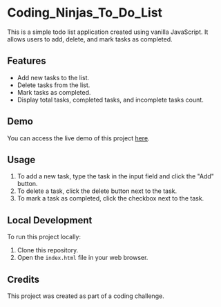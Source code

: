 # Coding_Ninjas_To_Do_List

This is a simple todo list application created using vanilla JavaScript. It allows users to add, delete, and mark tasks as completed.

## Features

- Add new tasks to the list.
- Delete tasks from the list.
- Mark tasks as completed.
- Display total tasks, completed tasks, and incomplete tasks count.

## Demo

You can access the live demo of this project [here](https://siddhantvs1920.github.io/Coding_Ninjas_To_Do_List/).

## Usage

1. To add a new task, type the task in the input field and click the "Add" button.
2. To delete a task, click the delete button next to the task.
3. To mark a task as completed, click the checkbox next to the task.

## Local Development

To run this project locally:

1. Clone this repository.
2. Open the `index.html` file in your web browser.

## Credits

This project was created as part of a coding challenge.
